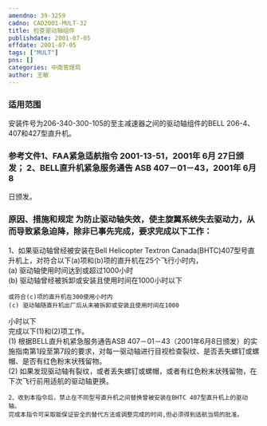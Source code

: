 ```yaml
---
amendno: 39-3259  
cadno: CAD2001-MULT-32  
title: 检查驱动轴组件  
publishdate: 2001-07-05  
effdate: 2001-07-05  
tags: ["MULT"]  
pns: []  
categories: 中南管理局  
author: 王敏  
---
```

  
### 适用范围  
安装件号为206-340-300-105的至主减速器之间的驱动轴组件的BELL 206-4、407和427型直升机。  
  
<!--more-->  
### 参考文件1、FAA紧急适航指令 2001-13-51，2001年 6月 27日颁发； 2、BELL直升机紧急服务通告 ASB 407－01－43，2001年 6月 8  
日颁发。  
  
### 原因、措施和规定 为防止驱动轴失效，使主旋翼系统失去驱动力，从而导致紧急迫降，除非已事先完成，要求完成以下工作：  
1、如果驱动轴曾经被安装在Bell Helicopter Textron Canada(BHTC)407型号直升机上，对符合以下(a)项和(b)项的直升机在25个飞行小时内，  
(a) 驱动轴使用时间达到或超过1000小时  
    (b) 驱动轴曾经被拆卸或安装且使用时间在1000小时以下  
  
    或符合(c)项的直升机在300使用小时内  
    (c) 驱动轴随直升机出厂后从未被拆卸或安装且使用时间在1000  
      
小时以下  
    完成以下(1)和(2)项工作。  
    (1) 根据BELL直升机紧急服务通告ASB 407－01－43（2001年6月8日颁发）的实施指南第1段至第7段的要求，对每一驱动轴进行目视检查裂纹、是否丢失螺钉或螺帽、是否有红色粉末状残留物。  
    (2) 如果发现驱动轴有裂纹，或者丢失螺钉或螺帽，或者有红色粉末状残留物，在下次飞行前用适航的驱动轴更换。  
  
    2、收到本指令后，禁止在不同型号直升机之间替换曾被安装在BHTC 407型直升机上的驱动轴。  
    完成本指令可采取能保证安全的替代方法或调整完成的时间,但必须得到适航当局的批准。  
